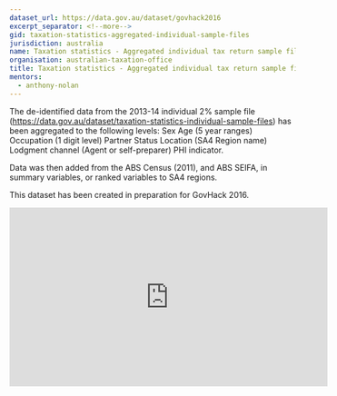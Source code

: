 ```yaml
---
dataset_url: https://data.gov.au/dataset/govhack2016
excerpt_separator: <!--more-->
gid: taxation-statistics-aggregated-individual-sample-files
jurisdiction: australia
name: Taxation statistics - Aggregated individual tax return sample files
organisation: australian-taxation-office
title: Taxation statistics - Aggregated individual tax return sample files
mentors:
  - anthony-nolan
---
```


The de-identified data from the 2013-14 individual 2% sample file (https://data.gov.au/dataset/taxation-statistics-individual-sample-files) has been aggregated to the following levels: Sex Age (5 year ranges) Occupation (1 digit level) Partner Status Location (SA4 Region name) Lodgment channel (Agent or self-preparer) PHI indicator.

<!--more-->

Data was then added from the ABS Census (2011), and ABS SEIFA, in summary variables, or ranked variables to SA4 regions.

This dataset has been created in preparation for GovHack 2016.

<iframe width="560" height="315" src="https://www.youtube.com/embed/-Fkm2bVIOxk" frameborder="0" allowfullscreen></iframe>